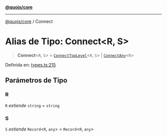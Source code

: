 [**@quojs/core**](../README.md)

***

[@quojs/core](../README.md) / Connect

# Alias de Tipo: Connect\<R, S\>

> **Connect**\<`R`, `S`\> = [`ConnectTopLevel`](ConnectTopLevel.md)\<`R`, `S`\> \| [`ConnectAny`](ConnectAny.md)\<`R`\>

Definida en: [types.ts:215](https://github.com/quojs/quojs/blob/77e60321cd9a639207281caa83e9258935b2bfc1/packages/core/src/types.ts#L215)

## Parámetros de Tipo

### R

`R` *extiende* `string` = `string`

### S

`S` *extiende* `Record`\<`R`, `any`\> = `Record`\<`R`, `any`\>
